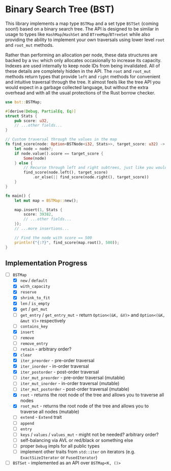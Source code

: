 # Binary Search Tree (BST)

This library implements a map type `BSTMap` and a set type `BSTSet` (coming soon!) based on a binary
search tree. The API is designed to be similar in usage to types like `HashMap`/`HashSet` and
`BTreeMap`/`BTreeSet` while also providing the ability to implement your own traversals using lower
level `root` and `root_mut` methods.

Rather than performing an allocation per node, these data structures are backed by a `Vec` which
only allocates occasionally to increase its capacity. Indexes are used internally to keep node IDs
from being invalidated. All of these details are completely hidden in the API. The `root` and
`root_mut` methods return types that provide `left` and `right` methods for convenient and intuitive
traversal through the tree. It almost feels like the tree API you would expect in a garbage
collected language, but without the extra overhead and with all the usual protections of the Rust
borrow checker.

```rust
use bst::BSTMap;

#[derive(Debug, PartialEq, Eq)]
struct Stats {
    pub score: u32,
    // ...other fields...
}

// Custom traversal through the values in the map
fn find_score(node: Option<BSTNode<i32, Stats>>, target_score: u32) -> Option<BSTNode<i32, Stats>> {
    let node = node?;
    if node.value().score == target_score {
        Some(node)
    } else {
        // Recurse through left and right subtrees, just like you would in a GC'd language!
        find_score(node.left(), target_score)
            .or_else(|| find_score(node.right(), target_score))
    }
}

fn main() {
    let mut map = BSTMap::new();

    map.insert(1, Stats {
        score: 39382,
        // ...other fields...
    });
    // ...more insertions...

    // Find the node with score == 500
    println!("{:?}", find_score(map.root(), 500));
}
```

## Implementation Progress

- [ ] `BSTMap`
    - [x] `new` / `default`
    - [x] `with_capacity`
    - [x] `reserve`
    - [x] `shrink_to_fit`
    - [x] `len` / `is_empty`
    - [x] `get` / `get_mut`
    - [ ] `get_entry` / `get_entry_mut` - return `Option<(&K, &V)>` and `Option<(&K, &mut V)>` respectively
    - [ ] `contains_key`
    - [x] `insert`
    - [ ] `remove`
    - [ ] `remove_entry`
    - [ ] `retain` - arbitrary order?
    - [x] `clear`
    - [x] `iter_preorder` - pre-order traversal
    - [x] `iter_inorder` - in-order traversal
    - [x] `iter_postorder` - post-order traversal
    - [ ] `iter_mut_preorder` - pre-order traversal (mutable)
    - [ ] `iter_mut_inorder` - in-order traversal (mutable)
    - [ ] `iter_mut_postorder` - post-order traversal (mutable)
    - [x] `root` - returns the root node of the tree and allows you to traverse all nodes
    - [x] `root_mut` - returns the root node of the tree and allows you to traverse all nodes (mutable)
    - [ ] `extend` - `Extend` trait
    - [ ] `append`
    - [ ] `entry`
    - [ ] `keys` / `values` / `values_mut` - might not be needed? arbitrary order?
    - [ ] self-balancing via AVL or red/black or something else
    - [ ] proper `Debug` impls for all public types
    - [ ] implement other traits from `std::iter` on iterators (e.g. `ExactSizeIterator` or `FusedIterator`)
- [ ] `BSTSet` - implemented as an API over `BSTMap<K, ()>`
